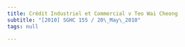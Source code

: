 ```yaml
---
title: Crédit Industriel et Commercial v Teo Wai Cheong
subtitle: "[2010] SGHC 155 / 20\_May\_2010"
tags: null

---
```


